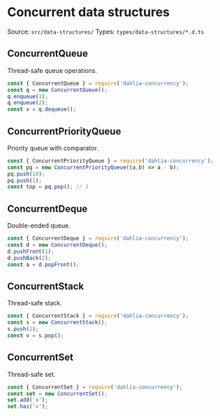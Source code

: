 # Concurrent data structures

Source: `src/data-structures/`
Types: `types/data-structures/*.d.ts`

## ConcurrentQueue
Thread-safe queue operations.

```js
const { ConcurrentQueue } = require('dahlia-concurrency');
const q = new ConcurrentQueue();
q.enqueue(1);
q.enqueue(2);
const v = q.dequeue();
```

## ConcurrentPriorityQueue
Priority queue with comparator.

```js
const { ConcurrentPriorityQueue } = require('dahlia-concurrency');
const pq = new ConcurrentPriorityQueue((a,b) => a - b);
pq.push(10);
pq.push(1);
const top = pq.pop(); // 1
```

## ConcurrentDeque
Double-ended queue.

```js
const { ConcurrentDeque } = require('dahlia-concurrency');
const d = new ConcurrentDeque();
d.pushFront(1);
d.pushBack(2);
const a = d.popFront();
```

## ConcurrentStack
Thread-safe stack.

```js
const { ConcurrentStack } = require('dahlia-concurrency');
const s = new ConcurrentStack();
s.push(1);
const v = s.pop();
```

## ConcurrentSet
Thread-safe set.

```js
const { ConcurrentSet } = require('dahlia-concurrency');
const set = new ConcurrentSet();
set.add('x');
set.has('x');
```
